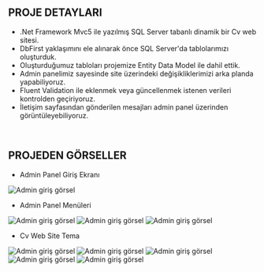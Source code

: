 <br/>

## PROJE DETAYLARI

* .Net Framework Mvc5 ile yazılmış SQL Server tabanlı dinamik bir Cv web sitesi.
* DbFirst yaklaşımını ele alınarak önce SQL Server'da tablolarımızı oluşturduk.
* Oluşturduğumuz tabloları projemize Entity Data Model ile dahil ettik.
* Admin panelimiz sayesinde site üzerindeki değişikliklerimizi arka planda yapabiliyoruz.
* Fluent Validation ile eklenmek veya güncellenmek istenen verileri kontrolden geçiriyoruz.
* İletişim sayfasından gönderilen mesajları admin panel üzerinden görüntüleyebiliyoruz.

<br/>

## PROJEDEN GÖRSELLER
* Admin Panel Giriş Ekranı

![Admin giriş görsel](https://github.com/yusuferturkk/MvcCvProject/blob/master/MvcCv/Templates/AdminLTE-3.0.4/images/image-11.jpg)

* Admin Panel Menüleri 

![Admin giriş görsel](https://github.com/yusuferturkk/MvcCvProject/blob/master/MvcCv/Templates/AdminLTE-3.0.4/images/image-12.jpg)
![Admin giriş görsel](https://github.com/yusuferturkk/MvcCvProject/blob/master/MvcCv/Templates/AdminLTE-3.0.4/images/image-13.jpg)
![Admin giriş görsel](https://github.com/yusuferturkk/MvcCvProject/blob/master/MvcCv/Templates/AdminLTE-3.0.4/images/image-14.jpg)

* Cv Web Site Tema

![Admin giriş görsel](https://github.com/yusuferturkk/MvcCvProject/blob/master/MvcCv/Templates/AdminLTE-3.0.4/images/image-15.jpg)
![Admin giriş görsel](https://github.com/yusuferturkk/MvcCvProject/blob/master/MvcCv/Templates/AdminLTE-3.0.4/images/image-16.jpg)
![Admin giriş görsel](https://github.com/yusuferturkk/MvcCvProject/blob/master/MvcCv/Templates/AdminLTE-3.0.4/images/image-17.jpg)
![Admin giriş görsel](https://github.com/yusuferturkk/MvcCvProject/blob/master/MvcCv/Templates/AdminLTE-3.0.4/images/image-18.jpg)
![Admin giriş görsel](https://github.com/yusuferturkk/MvcCvProject/blob/master/MvcCv/Templates/AdminLTE-3.0.4/images/image-19.jpg)
